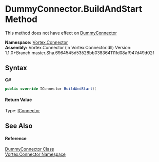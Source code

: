 # DummyConnector.BuildAndStart Method 
 

This method does not have effect on <a href="T_Vortex_Connector_DummyConnector.md">DummyConnector</a>

**Namespace:**&nbsp;<a href="N_Vortex_Connector.md">Vortex.Connector</a><br />**Assembly:**&nbsp;Vortex.Connector (in Vortex.Connector.dll) Version: 1.1.0+Branch.master.Sha.6964545d53528bb038364111fd08af947d49d02f

## Syntax

**C#**<br />
``` C#
public override IConnector BuildAndStart()
```


#### Return Value
Type: <a href="T_Vortex_Connector_IConnector.md">IConnector</a>

## See Also


#### Reference
<a href="T_Vortex_Connector_DummyConnector.md">DummyConnector Class</a><br /><a href="N_Vortex_Connector.md">Vortex.Connector Namespace</a><br />